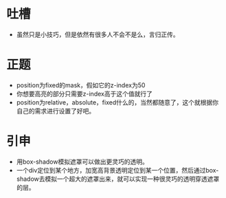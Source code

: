 # 吐槽
* 虽然只是小技巧，但是依然有很多人不会不是么，言归正传。

# 正题
* position为fixed的mask，假如它的z-index为50
* 你想要高亮的部分只需要z-index高于这个值就行了
* position为relative，absolute，fixed什么的，当然都随意了，这个就根据你自己的需求进行设置了好吧。

# 引申
* 用box-shadow模拟遮罩可以做出更灵巧的透明。
* 一个div定位到某个地方，加宽高背景透明定位到某一个位置，然后通过box-shadow去模拟一个超大的遮罩出来，就可以实现一种很灵巧的透明穿透遮罩的层。
